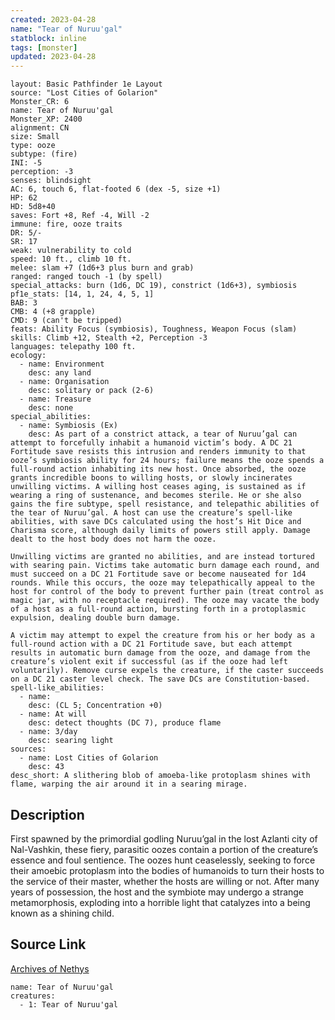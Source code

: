 ```yaml
---
created: 2023-04-28
name: "Tear of Nuruu'gal"
statblock: inline
tags: [monster]
updated: 2023-04-28
---
```

```statblock
layout: Basic Pathfinder 1e Layout
source: "Lost Cities of Golarion"
Monster_CR: 6
name: Tear of Nuruu'gal
Monster_XP: 2400
alignment: CN
size: Small
type: ooze
subtype: (fire)
INI: -5
perception: -3
senses: blindsight
AC: 6, touch 6, flat-footed 6 (dex -5, size +1)
HP: 62
HD: 5d8+40
saves: Fort +8, Ref -4, Will -2
immune: fire, ooze traits
DR: 5/-
SR: 17
weak: vulnerability to cold
speed: 10 ft., climb 10 ft.
melee: slam +7 (1d6+3 plus burn and grab)
ranged: ranged touch -1 (by spell)
special_attacks: burn (1d6, DC 19), constrict (1d6+3), symbiosis
pf1e_stats: [14, 1, 24, 4, 5, 1]
BAB: 3
CMB: 4 (+8 grapple)
CMD: 9 (can't be tripped)
feats: Ability Focus (symbiosis), Toughness, Weapon Focus (slam)
skills: Climb +12, Stealth +2, Perception -3
languages: telepathy 100 ft.
ecology:
  - name: Environment
    desc: any land
  - name: Organisation
    desc: solitary or pack (2-6)
  - name: Treasure
    desc: none
special_abilities:
  - name: Symbiosis (Ex)
    desc: As part of a constrict attack, a tear of Nuruu’gal can attempt to forcefully inhabit a humanoid victim’s body. A DC 21 Fortitude save resists this intrusion and renders immunity to that ooze’s symbiosis ability for 24 hours; failure means the ooze spends a full-round action inhabiting its new host. Once absorbed, the ooze grants incredible boons to willing hosts, or slowly incinerates unwilling victims. A willing host ceases aging, is sustained as if wearing a ring of sustenance, and becomes sterile. He or she also gains the fire subtype, spell resistance, and telepathic abilities of the tear of Nuruu’gal. A host can use the creature’s spell-like abilities, with save DCs calculated using the host’s Hit Dice and Charisma score, although daily limits of powers still apply. Damage dealt to the host body does not harm the ooze.

Unwilling victims are granted no abilities, and are instead tortured with searing pain. Victims take automatic burn damage each round, and must succeed on a DC 21 Fortitude save or become nauseated for 1d4 rounds. While this occurs, the ooze may telepathically appeal to the host for control of the body to prevent further pain (treat control as magic jar, with no receptacle required). The ooze may vacate the body of a host as a full-round action, bursting forth in a protoplasmic expulsion, dealing double burn damage.

A victim may attempt to expel the creature from his or her body as a full-round action with a DC 21 Fortitude save, but each attempt results in automatic burn damage from the ooze, and damage from the creature’s violent exit if successful (as if the ooze had left voluntarily). Remove curse expels the creature, if the caster succeeds on a DC 21 caster level check. The save DCs are Constitution-based.
spell-like_abilities:
  - name:
    desc: (CL 5; Concentration +0)
  - name: At will
    desc: detect thoughts (DC 7), produce flame
  - name: 3/day
    desc: searing light
sources:
  - name: Lost Cities of Golarion
    desc: 43
desc_short: A slithering blob of amoeba-like protoplasm shines with flame, warping the air around it in a searing mirage.
```
## Description
First spawned by the primordial godling Nuruu’gal in the lost Azlanti city of Nal-Vashkin, these fiery, parasitic oozes contain a portion of the creature’s essence and foul sentience. The oozes hunt ceaselessly, seeking to force their amoebic protoplasm into the bodies of humanoids to turn their hosts to the service of their master, whether the hosts are willing or not. After many years of possession, the host and the symbiote may undergo a strange metamorphosis, exploding into a horrible light that catalyzes into a being known as a shining child.
## Source Link
[Archives of Nethys](https://aonprd.com/MonsterDisplay.aspx?ItemName=Tear%20of%20Nuruu%27gal)
```encounter-table
name: Tear of Nuruu'gal
creatures:
  - 1: Tear of Nuruu'gal
```
